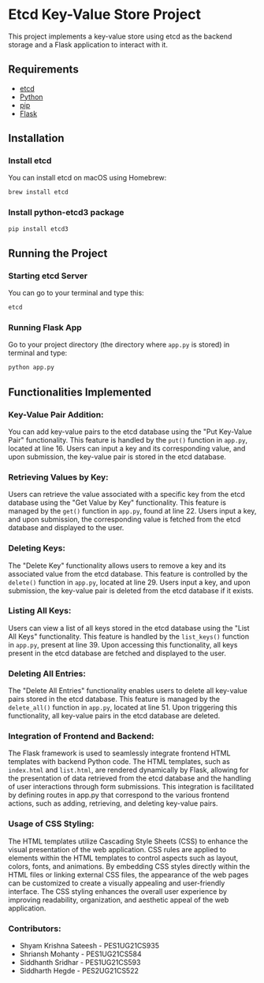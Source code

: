# Etcd Key-Value Store Project

This project implements a key-value store using etcd as the backend storage and a Flask application to interact with it.

## Requirements

- [etcd](https://etcd.io/)
- [Python](https://www.python.org/)
- [pip](https://pypi.org/project/pip/)
- [Flask](https://flask.palletsprojects.com/en/2.1.x/)

## Installation

### Install etcd

You can install etcd on macOS using Homebrew:

```bash
brew install etcd
```
### Install python-etcd3 package

```python
pip install etcd3
```

## Running the Project

### Starting etcd Server

You can go to your terminal and type this:

```bash
etcd
```

### Running Flask App

Go to your project directory (the directory where `app.py` is stored) in terminal and type:

```bash
python app.py
```
## Functionalities Implemented

### Key-Value Pair Addition: 

You can add key-value pairs to the etcd database using the "Put Key-Value Pair" functionality. This feature is handled by the `put()` function in `app.py`, located at line 16. Users can input a key and its corresponding value, and upon submission, the key-value pair is stored in the etcd database.

### Retrieving Values by Key: 

Users can retrieve the value associated with a specific key from the etcd database using the "Get Value by Key" functionality. This feature is managed by the `get()` function in `app.py`, found at line 22. Users input a key, and upon submission, the corresponding value is fetched from the etcd database and displayed to the user.

### Deleting Keys: 

The "Delete Key" functionality allows users to remove a key and its associated value from the etcd database. This feature is controlled by the `delete()` function in `app.py`, located at line 29. Users input a key, and upon submission, the key-value pair is deleted from the etcd database if it exists.

### Listing All Keys: 

Users can view a list of all keys stored in the etcd database using the "List All Keys" functionality. This feature is handled by the `list_keys()` function in `app.py`, present at line 39. Upon accessing this functionality, all keys present in the etcd database are fetched and displayed to the user.

### Deleting All Entries: 

The "Delete All Entries" functionality enables users to delete all key-value pairs stored in the etcd database. This feature is managed by the `delete_all()` function in `app.py`, located at line 51. Upon triggering this functionality, all key-value pairs in the etcd database are deleted.

### Integration of Frontend and Backend: 

The Flask framework is used to seamlessly integrate frontend HTML templates with backend Python code. The HTML templates, such as `index.html` and `list.html`, are rendered dynamically by Flask, allowing for the presentation of data retrieved from the etcd database and the handling of user interactions through form submissions. This integration is facilitated by defining routes in app.py that correspond to the various frontend actions, such as adding, retrieving, and deleting key-value pairs.

### Usage of CSS Styling: 

The HTML templates utilize Cascading Style Sheets (CSS) to enhance the visual presentation of the web application. CSS rules are applied to elements within the HTML templates to control aspects such as layout, colors, fonts, and animations. By embedding CSS styles directly within the HTML files or linking external CSS files, the appearance of the web pages can be customized to create a visually appealing and user-friendly interface. The CSS styling enhances the overall user experience by improving readability, organization, and aesthetic appeal of the web application.

### Contributors:

- Shyam Krishna Sateesh - PES1UG21CS935
- Shriansh Mohanty - PES1UG21CS584	
- Siddhanth Sridhar - PES1UG21CS593	
- Siddharth Hegde - PES2UG21CS522	


